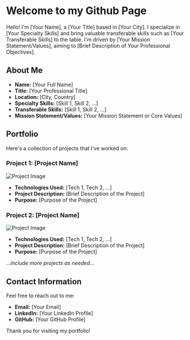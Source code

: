# Welcome to my Github Page

Hello! I'm [Your Name], a [Your Title] based in [Your City]. I specialize in [Your Specialty Skills] and bring valuable transferable skills such as [Your Transferable Skills] to the table. I'm driven by [Your Mission Statement/Values], aiming to [Brief Description of Your Professional Objectives].

## About Me

- **Name:** [Your Full Name]
- **Title:** [Your Professional Title]
- **Location:** [City, Country]
- **Specialty Skills:** [Skill 1, Skill 2, ...]
- **Transferable Skills:** [Skill 1, Skill 2, ...]
- **Mission Statement/Values:** [Your Mission Statement or Core Values]

## Portfolio

Here's a collection of projects that I've worked on:

### Project 1: [Project Name]

![Project Image](URL_to_project_image)

- **Technologies Used:** [Tech 1, Tech 2, ...]
- **Project Description:** [Brief Description of the Project]
- **Purpose:** [Purpose of the Project]

### Project 2: [Project Name]

![Project Image](URL_to_project_image)

- **Technologies Used:** [Tech 1, Tech 2, ...]
- **Project Description:** [Brief Description of the Project]
- **Purpose:** [Purpose of the Project]

_...include more projects as needed..._

## Contact Information

Feel free to reach out to me:

- **Email:** [Your Email]
- **LinkedIn:** [Your LinkedIn Profile]
- **GitHub:** [Your GitHub Profile]

Thank you for visiting my portfolio!






